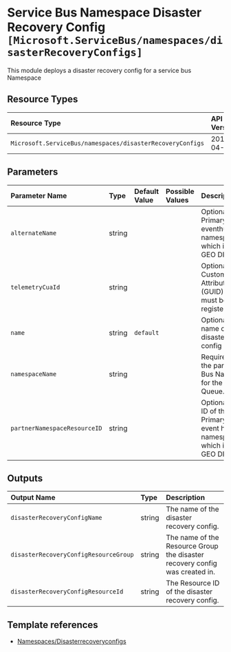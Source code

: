 # Service Bus Namespace Disaster Recovery Config `[Microsoft.ServiceBus/namespaces/disasterRecoveryConfigs]`

This module deploys a disaster recovery config for a service bus Namespace

## Resource Types

| Resource Type | API Version |
| :-- | :-- |
| `Microsoft.ServiceBus/namespaces/disasterRecoveryConfigs` | 2017-04-01 |

## Parameters

| Parameter Name | Type | Default Value | Possible Values | Description |
| :-- | :-- | :-- | :-- | :-- |
| `alternateName` | string |  |  | Optional. Primary/Secondary eventhub namespace name, which is part of GEO DR pairing |
| `telemetryCuaId` | string |  |  | Optional. Customer Usage Attribution ID (GUID). This GUID must be previously registered |
| `name` | string | `default` |  | Optional. The name of the disaster recovery config |
| `namespaceName` | string |  |  | Required. Name of the parent Service Bus Namespace for the Service Bus Queue. |
| `partnerNamespaceResourceID` | string |  |  | Optional. Resource ID of the Primary/Secondary event hub namespace name, which is part of GEO DR pairing |

## Outputs

| Output Name | Type | Description |
| :-- | :-- | :-- |
| `disasterRecoveryConfigName` | string | The name of the disaster recovery config. |
| `disasterRecoveryConfigResourceGroup` | string | The name of the Resource Group the disaster recovery config was created in. |
| `disasterRecoveryConfigResourceId` | string | The Resource ID of the disaster recovery config. |

## Template references

- [Namespaces/Disasterrecoveryconfigs](https://docs.microsoft.com/en-us/azure/templates/Microsoft.ServiceBus/2017-04-01/namespaces/disasterRecoveryConfigs)
